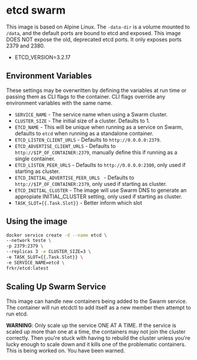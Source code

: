 # etcd swarm

This image is based on Alpine Linux. The `-data-dir` is a volume mounted to `/data`, and the default ports are bound to etcd and exposed. This image DOES NOT expose the old, deprecated etcd ports. It only exposes ports 2379 and 2380.

- ETCD_VERSION=3.2.17

## Environment Variables

These settings may be overwritten by defining the variables at run time or passing them as CLI flags to the container. CLI flags override any environment variables with the same name.

- `SERVICE_NAME` - The service name when using a Swarm cluster.
- `CLUSTER_SIZE` - The initial size of a cluster. Defaults to 1.
- `ETCD_NAME` - This will be unique when running as a service on Swarm, defaults to `etcd` when running as a standalone container.
- `ETCD_LISTEN_CLIENT_URLS` - Defaults to `http://0.0.0.0:2379`.
- `ETCD_ADVERTISE_CLIENT_URLS` -  Defaults to `http://$IP_OF_CONTAINER:2379`, manually define this if running as a single container.
- `ETCD_LISTEN_PEER_URLS` -  Defaults to `http://0.0.0.0:2380`, only used if starting as cluster.
- `ETCD_INITIAL_ADVERTISE_PEER_URLS ` - Defaults to `http://$IP_OF_CONTAINER:2379`,  only used if starting as cluster.
- `ETCD_INITIAL_CLUSTER` - The image will use Swarm DNS to generate an appropiate INITIAL_CLUSTER setting, only used if starting as cluster.
- `TASK_SLOT={{.Task.Slot}}` - Better inform which slot 

## Using the image

```bash
docker service create -d --name etcd \
--network teste \
-p 2379:2379 \
--replicas 3 -e CLUSTER_SIZE=3 \
-e TASK_SLOT={{.Task.Slot}} \
-e SERVICE_NAME=etcd \
frkr/etcd:latest
```

## Scaling Up Swarm Service

This image can handle new containers being added to the Swarm service. The container will run etcdctl to add itself as a new member then attempt to run etcd.

**WARNING**: Only scale up the service ONE AT A TIME. If the service is scaled up more than one at a time, the containers may not join the cluster correctly. Then you're stuck with having to rebuild the cluster unless you're lucky enough to scale down and it kills one of the problematic containers. This is being worked on. You have been warned.
